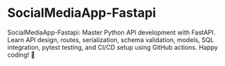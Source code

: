 # SocialMediaApp-Fastapi
SocialMediaApp-Fastapi: Master Python API development with FastAPI. Learn API design, routes, serialization, schema validation, models, SQL integration, pytest testing, and CI/CD setup using GitHub actions.  Happy coding! 🚀

